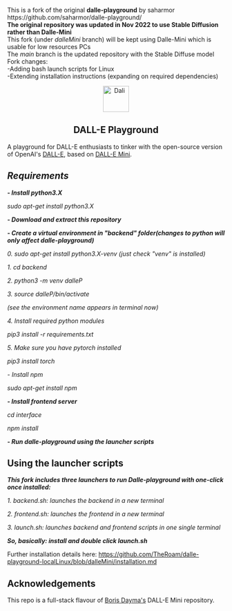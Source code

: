 <p>This is a fork of the original <b>dalle-playground</b> by saharmor<br>
https://github.com/saharmor/dalle-playground/
<br><b>The original repository was updated in Nov 2022 to use Stable Diffusion rather than Dalle-Mini</b>
<br>This fork (under <i>dalleMini</i> branch) will be kept using Dalle-Mini which is usable for low resources PCs
<br>The <i>main</i> branch is the updated repository with the Stable Diffuse model
  <br>Fork changes:
  <br>-Adding bash launch scripts for Linux
  <br>-Extending installation instructions (expanding on required dependencies)
  </p>
<p align="center">
<img src="https://emojipedia-us.s3.dualstack.us-west-1.amazonaws.com/thumbs/240/apple/285/woman-artist_1f469-200d-1f3a8.png" width="60" alt="Dali">
  <h2 align="center">DALL-E Playground</h2>
</p>

A playground for DALL-E enthusiasts to tinker with the open-source version of
OpenAI's [DALL-E](https://openai.com/blog/dall-e/), based on [DALL-E Mini](https://github.com/borisdayma/dalle-mini).

## _Requirements_
**_- Install python3.X_**

_sudo apt-get install python3.X_

**_- Download and extract this repository_**

**_- Create a virtual environment in "backend" folder(changes to python will only affect dalle-playground)_**

_0. sudo apt-get install python3.X-venv (just check "venv" is installed)_
  
  _1. cd backend_

  _2. python3 -m venv dalleP_

  _3. source dalleP/bin/activate_

_(see the environment name appears in terminal now)_

_4. Install required python modules_

_pip3 install -r requirements.txt_

_5. Make sure you have pytorch installed_

_pip3 install torch_

_- Install npm_

_sudo apt-get install npm_

**_- Install frontend server_**

_cd interface_

_npm install_

**_- Run dalle-playground using the launcher scripts_**

## Using the launcher scripts
**_This fork includes three launchers to run Dalle-playground with one-click once installed:_**

_1. backend.sh: launches the backend in a new terminal_

_2. frontend.sh: launches the frontend in a new terminal_

_3. launch.sh: launches backend and frontend scripts in one single terminal_


**_So, basically: install and double click launch.sh_**

Further installation details here:
https://github.com/TheRoam/dalle-playground-localLinux/blob/dalleMini/installation.md

## Acknowledgements

This repo is a full-stack flavour of [Boris Dayma's](https://github.com/borisdayma) DALL-E Mini
repository. 
